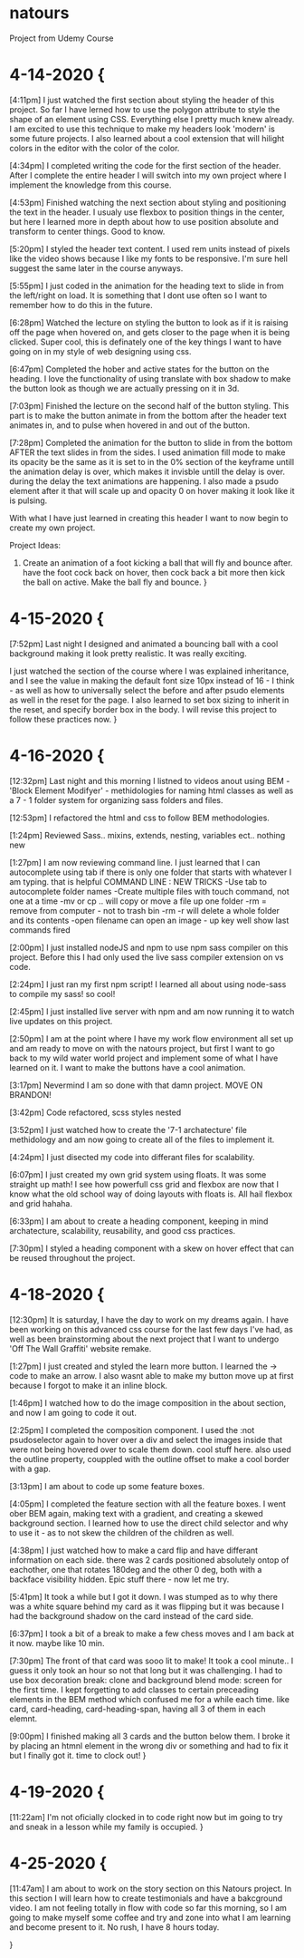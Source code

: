# natours
Project from Udemy Course

# 4-14-2020 {
  [4:11pm]
  I just watched the first section about styling the header of this project. So far I have lerned how to use the polygon attribute to style the shape of an element using CSS. Everything else I pretty much knew already. I am excited to use this technique to make my headers look 'modern' is some future projects. I also learned about a cool extension that will hilight colors in the editor with the color of the color. 

  [4:34pm]
  I completed writing the code for the first section of the header. After I complete the entire header I will switch into my own project where I implement the knowledge from this course.

  [4:53pm]
  Finished watching the next section about styling and positioning the text in the header. I usualy use flexbox to position things in the center, but here I learned more in depth about how to use position absolute and transform to center things. Good to know.

  [5:20pm]
  I styled the header text content. I used rem units instead of pixels like the video shows because I like my fonts to be responsive. I'm sure hell suggest the same later in the course anyways.

  [5:55pm]
  I just coded in the animation for the heading text to slide in from the left/right on load. It is something that I dont use often so I want to remember how to do this in the future.

  [6:28pm]
  Watched the lecture on styling the button to look as if it is raising off the page when hovered on, and gets closer to the page when it is being clicked. Super cool, this is definately one of the key things I want to have going on in my style of web designing using css.

  [6:47pm]
  Completed the hober and active states for the button on the heading. I love the functionality of using translate with box shadow to make the button look as though we are actually pressing on it in 3d.

  [7:03pm]
  Finished the lecture on the second half of the button styling. This part is to make the button animate in from the bottom after the header text animates in, and to pulse when hovered in and out of the button.

  [7:28pm]
  Completed the animation for the button to slide in from the bottom AFTER the text slides in from the sides. I used animation fill mode to make its opacity be the same as it is set to in the 0% section of the keyframe untill the animation delay is over, which makes it invisble untill the delay is over. during the delay the text animations are happening. I also made a psudo element after it that will scale up and opacity 0 on hover making it look like it is pulsing.

  With what I have just learned in creating this header I want to now begin to create my own project. 

  Project Ideas:
  1. Create an animation of a foot kicking a ball that will fly and bounce after. have the foot cock back on hover, then cock back a bit more then kick the ball on active. Make the ball fly and bounce.
}

# 4-15-2020 {
  [7:52pm]
  Last night I designed and animated a bouncing ball with a cool background making it look pretty realistic. It was really exciting.

  I just watched the section of the course where I was explained inheritance, and I see the value in making the default font size 10px instead of 16 - I think - as well as how to universally select the before and after psudo elements as well in the reset for the page. I also learned to set box sizing to inherit in the reset, and specify border box in the body. I will revise this project to follow these practices now. 
}

# 4-16-2020 {
  [12:32pm]
  Last night and this morning I listned to videos anout using BEM - 'Block Element Modifyer' - methidologies for naming html classes as well as a 7 - 1 folder system for organizing sass folders and files.

  [12:53pm]
  I refactored the html and css to follow BEM methodologies.

  [1:24pm]
  Reviewed Sass.. mixins, extends, nesting, variables ect.. nothing new

  [1:27pm]
  I am now reviewing command line. I just learned that I can autocomplete using tab if there is only one folder that starts with whatever I am typing. that is helpful
    COMMAND LINE : NEW TRICKS
      -Use tab to autocomplete folder names
      -Create multiple files with touch command, not one at a time
      -mv or cp .. will copy or move a file up one folder
      -rm = remove from computer - not to trash bin
      -rm -r will delete a whole folder and its contents
      -open filename can open an image
      - up key well show last commands fired

  [2:00pm]
  I just installed nodeJS and npm to use npm sass compiler on this project. Before this I had only used the live sass compiler extension on vs code.

  [2:24pm]
  I just ran my first npm script! I learned all about using node-sass to compile my sass! so cool! 

  [2:45pm]
  I just installed live server with npm and am now running it to watch live updates on this project.

  [2:50pm]
  I am at the point where I have my work flow environment all set up and am ready to move on with the natours project, but first I want to go back to my wild water world project and implement some of what I have learned on it. I want to make the buttons have a cool animation.

  [3:17pm]
  Nevermind I am so done with that damn project. MOVE ON BRANDON!

  [3:42pm]
  Code refactored, scss styles nested

  [3:52pm]
  I just watched how to create the '7-1 archatecture' file methidology and am now going to create all of the files to implement it.

  [4:24pm]
  I just disected my code into differant files for scalability. 

  [6:07pm]
  I just created my own grid system using floats. It was some straight up math! I see how powerfull css grid and flexbox are now that I know what the old school way of doing layouts with floats is. All hail flexbox and grid hahaha. 

  [6:33pm]
  I am about to create a heading component, keeping in mind archatecture, scalability, reusability, and good css practices.

  [7:30pm]
  I styled a heading component with a skew on hover effect that can be reused throughout the project. 

# 4-18-2020 {
  [12:30pm]
  It is saturday, I have the day to work on my dreams again. I have been working on this advanced css course for the last few days I've had, as well as been brainstorming about the next project that I want to undergo 'Off The Wall Graffiti' website remake.

  [1:27pm]
  I just created and styled the learn more button. I learned the &rarr; code to make an arrow. I also wasnt able to make my button move up at first because I forgot to make it an inline block.

  [1:46pm]
  I watched how to do the image composition in the about section, and now I am going to code it out. 

  [2:25pm]
  I completed the composition component. I used the :not psudoselector again to hover over a div and select the images inside that were not being hovered over to scale them down. cool stuff here. also used the outline property, couppled with the outline offset to make a cool border with a gap.

  [3:13pm]
  I am about to code up some feature boxes.

  [4:05pm]
  I completed the feature section with all the feature boxes. I went ober BEM again, making text with a gradient, and creating a skewed background section. I learned how to use the direct child selector and why to use it - as to not skew the children of the children as well.

  [4:38pm]
  I just watched how to make a card flip and have differant information on each side. there was 2 cards positioned absolutely ontop of eachother, one that rotates 180deg and the other 0 deg, both with a backface visibility hidden. Epic stuff there - now let me try.

  [5:41pm]
  It took a while but I got it down. I was stumped as to why there was a white square behind my card as it was flipping but it was because I had the background shadow on the card instead of the card side.

  [6:37pm]
  I took a bit of a break to make a few chess moves and I am back at it now. maybe like 10 min. 

  [7:30pm]
  The front of that card was sooo lit to make! It took a cool minute.. I guess it only took an hour so not that long but it was challenging. I had to use box decoration break: clone and background blend mode: screen for the first time. I kept forgetting to add classes to certain preceading elements in the BEM method which confused me for a while each time. like card, card-heading, card-heading-span, having all 3 of them in each elemnt.

  [9:00pm]
  I finished making all 3 cards and the button below them. I broke it by placing an htmnl element in the wrong div or something and had to fix it but I finally got it. time to clock out!
}

# 4-19-2020 {
  [11:22am]
  I'm not oficially clocked in to code right now but im going to try and sneak in a lesson while my family is occupied.
}

# 4-25-2020 {
  [11:47am]
  I am about to work on the story section on this Natours project. In this section I will learn how to create testimonials and have a bakcground video. I am not feeling totally in flow with code so far this morning, so I am going to make myself some coffee and try and zone into what I am learning and become present to it. No rush, I have 8 hours today.

  
}